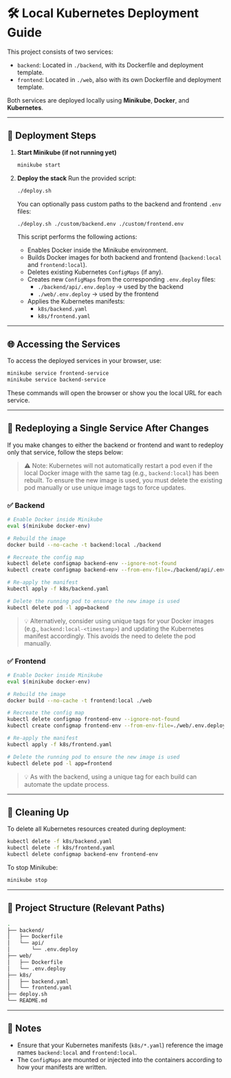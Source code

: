 # 🛠️ Local Kubernetes Deployment Guide

This project consists of two services:

- `backend`: Located in `./backend`, with its Dockerfile and deployment template.
- `frontend`: Located in `./web`, also with its own Dockerfile and deployment template.

Both services are deployed locally using **Minikube**, **Docker**, and **Kubernetes**.

---

## 🚀 Deployment Steps

1. **Start Minikube (if not running yet)**

    ```bash
    minikube start
    ```

2. **Deploy the stack**
    Run the provided script:

    ```bash
    ./deploy.sh
    ```

    You can optionally pass custom paths to the backend and frontend `.env` files:

    ```bash
    ./deploy.sh ./custom/backend.env ./custom/frontend.env
    ```

    This script performs the following actions:

    - Enables Docker inside the Minikube environment.
    - Builds Docker images for both backend and frontend (`backend:local` and `frontend:local`).
    - Deletes existing Kubernetes `ConfigMaps` (if any).
    - Creates new `ConfigMaps` from the corresponding `.env.deploy` files:
      - `./backend/api/.env.deploy` → used by the backend
      - `./web/.env.deploy` → used by the frontend
    - Applies the Kubernetes manifests:
      - `k8s/backend.yaml`
      - `k8s/frontend.yaml`

---

## 🌐 Accessing the Services

To access the deployed services in your browser, use:

```bash
minikube service frontend-service
minikube service backend-service
```



These commands will open the browser or show you the local URL for each service.

---

## 🔄 Redeploying a Single Service After Changes

If you make changes to either the backend or frontend and want to redeploy only that service, follow the steps below:

> ⚠️ Note: Kubernetes will not automatically restart a pod even if the local Docker image with the same tag (e.g., `backend:local`) has been rebuilt. To ensure the new image is used, you must delete the existing pod manually or use unique image tags to force updates.


### ✅ Backend

```bash
# Enable Docker inside Minikube
eval $(minikube docker-env)

# Rebuild the image
docker build --no-cache -t backend:local ./backend

# Recreate the config map
kubectl delete configmap backend-env --ignore-not-found
kubectl create configmap backend-env --from-env-file=./backend/api/.env.deploy

# Re-apply the manifest
kubectl apply -f k8s/backend.yaml

# Delete the running pod to ensure the new image is used
kubectl delete pod -l app=backend
```

> 💡 Alternatively, consider using unique tags for your Docker images (e.g., `backend:local-<timestamp>`) and updating the Kubernetes manifest accordingly. This avoids the need to delete the pod manually.

### ✅ Frontend

```bash
# Enable Docker inside Minikube
eval $(minikube docker-env)

# Rebuild the image
docker build --no-cache -t frontend:local ./web

# Recreate the config map
kubectl delete configmap frontend-env --ignore-not-found
kubectl create configmap frontend-env --from-env-file=./web/.env.deploy

# Re-apply the manifest
kubectl apply -f k8s/frontend.yaml

# Delete the running pod to ensure the new image is used
kubectl delete pod -l app=frontend
```
> 💡 As with the backend, using a unique tag for each build can automate the update process.

---

## 🧼 Cleaning Up

To delete all Kubernetes resources created during deployment:

```bash
kubectl delete -f k8s/backend.yaml
kubectl delete -f k8s/frontend.yaml
kubectl delete configmap backend-env frontend-env
```

To stop Minikube:

```bash
minikube stop
```
---

## 📁 Project Structure (Relevant Paths)
```bash
.
├── backend/
│   ├── Dockerfile
│   └── api/
│       └── .env.deploy
├── web/
│   ├── Dockerfile
│   └── .env.deploy
├── k8s/
│   ├── backend.yaml
│   └── frontend.yaml
├── deploy.sh
└── README.md
```

---

## 📎 Notes

- Ensure that your Kubernetes manifests (`k8s/*.yaml`) reference the image names `backend:local` and `frontend:local`.
- The `ConfigMaps` are mounted or injected into the containers according to how your manifests are written.